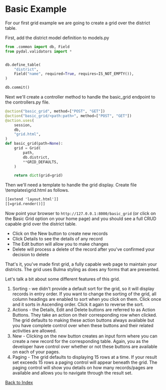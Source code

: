 # Basic Example

For our first grid example we are going to create a grid over the district table.

First, add the district model definition to models.py

```python
from .common import db, Field
from pydal.validators import *


db.define_table(
    "district",
    Field("name", required=True, requires=IS_NOT_EMPTY()),
)

db.commit()
```

Next we'll create a controller method to handle the basic_grid endpoint to the controllers.py file.

```python
@action("basic_grid", method=["POST", "GET"])
@action("basic_grid/<path:path>", method=["POST", "GET"])
@action.uses(
    session,
    db,
    "grid.html",
)
def basic_grid(path=None):
    grid = Grid(
        path,
        db.district,
        **GRID_DEFAULTS,
    )

    return dict(grid=grid)
```

Then we'll need a template to handle the grid display.  Create file
\templates\grid.html as follows.

```html
[[extend 'layout.html']]
[[=grid.render()]]
```

Now point your browser to `http://127.0.0.1:8000/basic_grid` (or click on the Basic Grid option on your home page) and you should see a full CRUD capable grid over the district table.

- Click on the New button to create new records
- Click Details to see the details of any record
- The Edit button will allow you to make changes
- Delete will process a delete of the record after you've confirmed your decision to delete

That's it, you've made first grid, a fully capable web page to maintain your districts.  The grid uses Bulma styling as does any forms that are presented.

Let's talk a bit about some different features of this grid.

1. Sorting - we didn't provide a default sort for the grid, so it will display records in entry order. If you want to change the sorting of the grid, all column headings are enabled to sort when you click on them. Click once and it sorts in Ascending order. Click it again to reverse the sort.
2. Actions - the Details, Edit and Delete buttons are referred to as Action Buttons. They take an action on their corresponding row when clicked.  The grid defaults to making these action buttons always available but you have complete control over when these buttons and their related activities are allowed.
3. New - Clicking on the new button creates an input form where you can create a new record for the corresponding table. Again, you as the developer have control over whether or not these buttons are available on each of your pages.
4. Paging - The grid defaults to displaying 15 rows at a time. If your result set exceeds 15 rows a paging control will appear beneath the grid. The paging control will show you details on how many records/pages are available and allows you to navigate through the result set.


[Back to Index](../README.md)